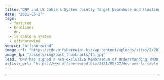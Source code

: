 ```yaml
---
title: "DNV and LS Cable & System Jointly Target Nearshore and Floating Wind"
date: "2021-05-27"
tags: 
  - featured
  - headlines
  - dnv
  - ls cable & system
  - offshorewind
source: "offshorewind"
image_url: "https://cdn.offshorewind.biz/wp-content/uploads/sites/2/2021/05/27100007/DNV-and-LS-Cable-System-Jointly-Target-Nearshore-and-Floating-Wind.jpg"
image_fp: "/assets/img/post_thumbnails/14.jpg"
lead: "DNV has signed a non-exclusive Memorandum of Understanding (MOU) with power cable manufacturer LS"
article_url: "https://www.offshorewind.biz/2021/05/27/dnv-and-ls-cable-system-jointly-target-nearshore-and-floating-wind/"
---
```


---
